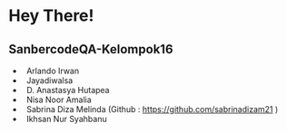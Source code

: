 <h1> Hey There! </h1>
<h2> SanbercodeQA-Kelompok16 </h2>


- &nbsp; Arlando Irwan
- &nbsp; Jayadiwalsa
- &nbsp; D. Anastasya Hutapea
- &nbsp; Nisa Noor Amalia
- &nbsp; Sabrina Diza Melinda (Github : https://github.com/sabrinadizam21 )
- &nbsp; Ikhsan Nur Syahbanu
